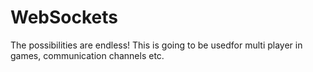# WebSockets

The possibilities are endless! This is going to be usedfor multi player in
games, communication channels etc.
